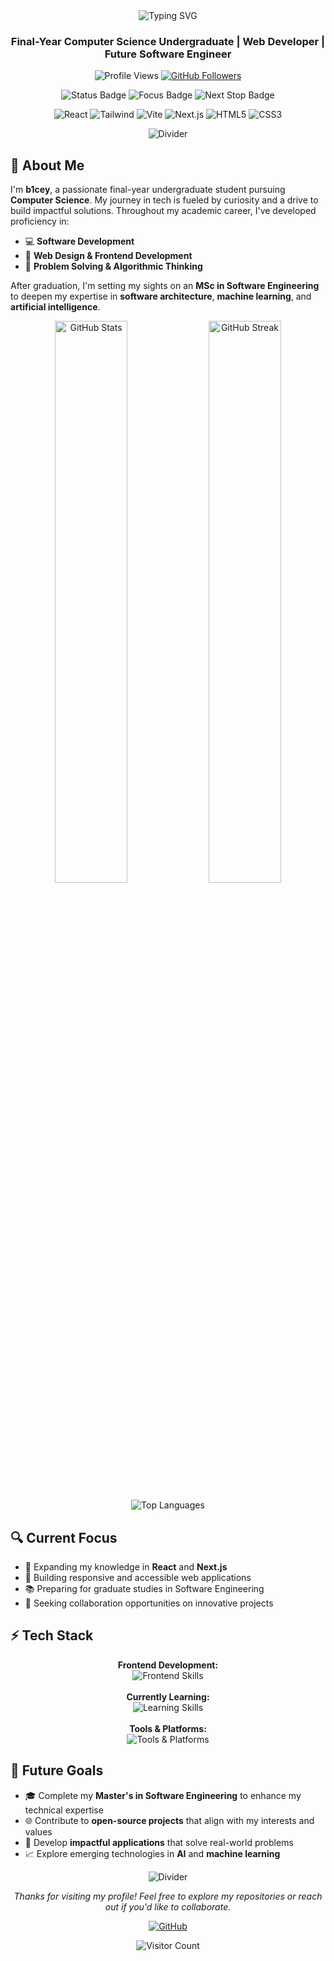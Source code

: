 <!-- Header Section with Animation -->
<div align="center">
  <img src="https://readme-typing-svg.herokuapp.com?font=Fira+Code&size=32&duration=3000&pause=1000&color=0E75B6&center=true&vCenter=true&width=600&lines=Hello+there!+%F0%9F%91%8B;I'm+b1cey;Computer+Science+Developer" alt="Typing SVG" />
</div>

<h3 align="center">Final-Year Computer Science Undergraduate | Web Developer | Future Software Engineer</h3>

<!-- Profile Views & Social Media Badges -->
<p align="center">
  <img src="https://komarev.com/ghpvc/?username=b1cey&label=Profile%20views&color=0e75b6&style=for-the-badge" alt="Profile Views" />
  <a href="https://github.com/b1cey?tab=followers">
    <img src="https://img.shields.io/github/followers/b1cey?label=Followers&style=for-the-badge&color=blue" alt="GitHub Followers" />
  </a>
</p>

<!-- Status Badges with Icons -->
<p align="center">
  <img src="https://img.shields.io/badge/Status-Final%20Year%20Undergrad-blue?style=for-the-badge&logo=book" alt="Status Badge" />
  <img src="https://img.shields.io/badge/Focus-Software%20Development-brightgreen?style=for-the-badge&logo=code" alt="Focus Badge" />
  <img src="https://img.shields.io/badge/Next%20Stop-MSc%20in%20Software%20Engineering-orange?style=for-the-badge&logo=graduation-cap" alt="Next Stop Badge" />
</p>

<!-- Tech Stack with Logos -->
<p align="center">
  <img src="https://img.shields.io/badge/React-61DAFB?style=for-the-badge&logo=react&logoColor=black" alt="React" />
  <img src="https://img.shields.io/badge/Tailwind-06B6D4?style=for-the-badge&logo=tailwind-css&logoColor=white" alt="Tailwind" />
  <img src="https://img.shields.io/badge/Vite-646CFF?style=for-the-badge&logo=vite&logoColor=white" alt="Vite" />
  <img src="https://img.shields.io/badge/Next.js-000000?style=for-the-badge&logo=next.js&logoColor=white" alt="Next.js" />
  <img src="https://img.shields.io/badge/HTML5-E34F26?style=for-the-badge&logo=html5&logoColor=white" alt="HTML5" />
  <img src="https://img.shields.io/badge/CSS3-1572B6?style=for-the-badge&logo=css3&logoColor=white" alt="CSS3" />
</p>

<!-- Animated Divider -->
<p align="center">
  <img src="https://raw.githubusercontent.com/andreasbm/readme/master/assets/lines/rainbow.png" alt="Divider" />
</p>

## 🚀 About Me

I'm **b1cey**, a passionate final-year undergraduate student pursuing **Computer Science**. My journey in tech is fueled by curiosity and a drive to build impactful solutions. Throughout my academic career, I've developed proficiency in:

- 💻 **Software Development**
- 🎨 **Web Design & Frontend Development**
- 🧪 **Problem Solving & Algorithmic Thinking**

After graduation, I'm setting my sights on an **MSc in Software Engineering** to deepen my expertise in **software architecture**, **machine learning**, and **artificial intelligence**.

<!-- GitHub Stats -->
<p align="center">
  <img src="https://github-readme-stats.vercel.app/api?username=b1cey&show_icons=true&theme=tokyonight&hide_border=true" alt="GitHub Stats" width="48%" />
  <img src="https://github-readme-streak-stats.herokuapp.com/?user=b1cey&theme=tokyonight&hide_border=true" alt="GitHub Streak" width="48%" />
</p>

<!-- Most Used Languages -->
<p align="center">
  <img src="https://github-readme-stats.vercel.app/api/top-langs/?username=b1cey&layout=compact&theme=tokyonight&hide_border=true" alt="Top Languages" />
</p>

<!-- Current Focus Section -->
## 🔍 Current Focus

- 🌱 Expanding my knowledge in **React** and **Next.js**
- 🚀 Building responsive and accessible web applications
- 📚 Preparing for graduate studies in Software Engineering
- 🤝 Seeking collaboration opportunities on innovative projects

<!-- Tech Stack Section with Icons -->
## ⚡ Tech Stack

<p align="center">
  <b>Frontend Development:</b>
  <br />
  <img src="https://skillicons.dev/icons?i=react,tailwind,html,css,js" alt="Frontend Skills" />
  <br /><br />
  <b>Currently Learning:</b>
  <br />
  <img src="https://skillicons.dev/icons?i=nextjs,typescript" alt="Learning Skills" />
  <br /><br />
  <b>Tools & Platforms:</b>
  <br />
  <img src="https://skillicons.dev/icons?i=vscode,git,github,vite" alt="Tools & Platforms" />
</p>

<!-- Future Goals Section -->
## 🔭 Future Goals

- 🎓 Complete my **Master's in Software Engineering** to enhance my technical expertise
- 🌐 Contribute to **open-source projects** that align with my interests and values
- 💼 Develop **impactful applications** that solve real-world problems
- 📈 Explore emerging technologies in **AI** and **machine learning**

<!-- Animated Divider -->
<p align="center">
  <img src="https://raw.githubusercontent.com/andreasbm/readme/master/assets/lines/rainbow.png" alt="Divider" />
</p>

<!-- Footer Section -->
<p align="center">
  <i>Thanks for visiting my profile! Feel free to explore my repositories or reach out if you'd like to collaborate.</i>
</p>

<!-- Connect Section -->
<p align="center">
  <a href="https://github.com/b1cey">
    <img src="https://img.shields.io/badge/-GitHub-181717?style=for-the-badge&logo=github" alt="GitHub" />
  </a>
  <!-- Add your LinkedIn, Twitter, etc. if you want -->
</p>

<!-- Profile Visitors Counter -->
<div align="center">
  <img src="https://profile-counter.glitch.me/b1cey/count.svg" alt="Visitor Count" />
</div>
